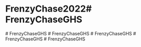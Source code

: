 # FrenzyChase2022#   F r e n z y C h a s e G H S  
 #   F r e n z y C h a s e G H S  
 #   F r e n z y C h a s e G H S  
 #   F r e n z y C h a s e G H S  
 #   F r e n z y C h a s e G H S  
 #   F r e n z y C h a s e G H S  
 